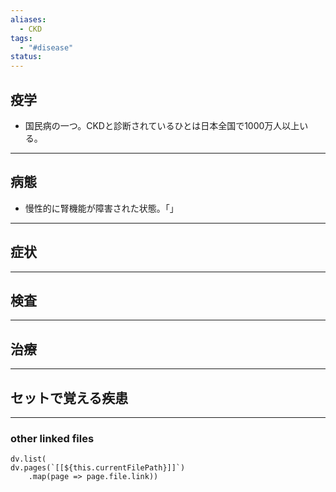 ```yaml
---
aliases:
  - CKD
tags:
  - "#disease"
status:
---
```

## 疫学
- 国民病の一つ。CKDと診断されているひとは日本全国で1000万人以上いる。
---
## 病態
- 慢性的に腎機能が障害された状態。「」
---
## 症状
---
## 検査
---
## 治療
---
## セットで覚える疾患
---
### other linked files
```dataviewjs
dv.list(
dv.pages(`[[${this.currentFilePath}]]`)
	.map(page => page.file.link))
```